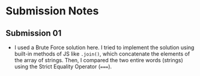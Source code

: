 # Submission Notes

## Submission 01
- I used a Brute Force solution here. I tried to implement the solution using built-in methods of JS like `.join()`, which concatenate the elements of the array of strings. Then, I compared the two entire words (strings) using the Strict Equality Operator (`===`).
